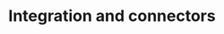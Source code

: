 ---
title: Integration and connectors
excerpt:
categorySlug: implementation-blueprint
slug: integration-connectors
type: link
hidden: false
order: 90
link_url: https://support.voucherify.io/category/405-integration-catalog?sort=name
---